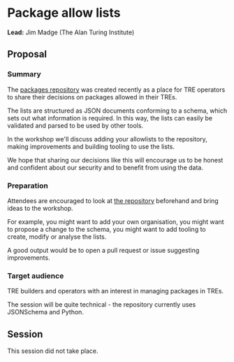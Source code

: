 # Package allow lists

**Lead:** Jim Madge (The Alan Turing Institute)

## Proposal

### Summary

The [packages repository](https://github.com/uk-tre/packages) was created recently as a place for TRE operators to share their decisions on packages allowed in their TREs.

The lists are structured as JSON documents conforming to a schema, which sets out what information is required.
In this way, the lists can easily be validated and parsed to be used by other tools.

In the workshop we'll discuss adding your allowlists to the repository, making improvements and building tooling to use the lists.

We hope that sharing our decisions like this will encourage us to be honest and confident about our security and to benefit from using the data.

### Preparation

Attendees are encouraged to look at [the repository](https://github.com/uk-tre/packages) beforehand and bring ideas to the workshop.

For example, you might want to add your own organisation, you might want to propose a change to the schema, you might want to add tooling to create, modify or analyse the lists.

A good output would be to open a pull request or issue suggesting improvements.

### Target audience

TRE builders and operators with an interest in managing packages in TREs.

The session will be quite technical - the repository currently uses JSONSchema and Python.

## Session

This session did not take place.
